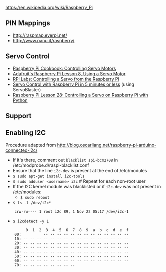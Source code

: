 https://en.wikipedia.org/wiki/Raspberry_Pi

PIN Mappings
------------

* http://raspmap.everpi.net/
* http://www.panu.it/raspberry/

Servo Control
-------------

* [Raspberry Pi Cookbook: Controlling Servo Motors](http://razzpisampler.oreilly.com/ch05.html)
* [Adafruit's Raspberry Pi Lesson 8, Using a Servo Motor](https://learn.adafruit.com/downloads/pdf/adafruits-raspberry-pi-lesson-8-using-a-servo-motor.pdf)
* [RPi Labs: Controlling a Servo from the Raspberry Pi](http://rpi.science.uoit.ca/lab/servo/)
* [Servo Control with Raspberry Pi in 5 minutes or less](http://cihatkeser.com/servo-control-with-raspberry-pi-in-5-minutes-or-less/) (using ServoBlaster)
* [Raspberry Pi Lesson 28: Controlling a Servo on Raspberry Pi with Python](http://www.toptechboy.com/raspberry-pi/raspberry-pi-lesson-28-controlling-a-servo-on-raspberry-pi-with-python/)

Support
-------

Enabling I2C
------------
Procedure adapted from http://blog.oscarliang.net/raspberry-pi-arduino-connected-i2c/
* If it's there, comment out `blacklist spi-bcm2708` in /etc/modprobe.d/raspi-blacklist.conf
* Ensure that the line `i2c-dev` is present at the end of /etc/modules
* `$ sudo apt-get install i2c-tools`
* `$ sudo adduser <username> i2c` # Repeat for each non-root user
* If the I2C kernel module was blacklisted or if `i2c-dev` was not present in /etc/modules:
  * `$ sudo reboot`
* `$ ls -l /dev/i2c*`

```
    crw-rw---- 1 root i2c 89, 1 Nov 22 05:17 /dev/i2c-1
```

* `$ i2cdetect -y 1`

```
         0  1  2  3  4  5  6  7  8  9  a  b  c  d  e  f
    00:          -- -- -- -- -- -- -- -- -- -- -- -- -- 
    10: -- -- -- -- -- -- -- -- -- -- -- -- -- -- -- -- 
    20: -- -- -- -- -- -- -- -- -- -- -- -- -- -- -- -- 
    30: -- -- -- -- -- -- -- -- -- -- -- -- -- -- -- -- 
    40: -- -- -- -- -- -- -- -- -- -- -- -- -- -- -- -- 
    50: -- -- -- -- -- -- -- -- -- -- -- -- -- -- -- -- 
    60: -- -- -- -- -- -- -- -- -- -- -- -- -- -- -- -- 
    70: -- -- -- -- -- -- -- --             
```            


